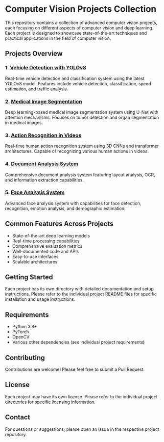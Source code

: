 # Computer Vision Projects Collection

This repository contains a collection of advanced computer vision projects, each focusing on different aspects of computer vision and deep learning. Each project is designed to showcase state-of-the-art techniques and practical applications in the field of computer vision.

## Projects Overview

### 1. [Vehicle Detection with YOLOv8](01_vehicle_detection_yolov8/)
Real-time vehicle detection and classification system using the latest YOLOv8 model. Features include vehicle detection, classification, speed estimation, and traffic analysis.

### 2. [Medical Image Segmentation](02_medical_image_segmentation/)
Deep learning-based medical image segmentation system using U-Net with attention mechanisms. Focuses on tumor detection and organ segmentation in medical images.

### 3. [Action Recognition in Videos](03_action_recognition_videos/)
Real-time human action recognition system using 3D CNNs and transformer architectures. Capable of recognizing various human actions in videos.

### 4. [Document Analysis System](04_document_analysis/)
Comprehensive document analysis system featuring layout analysis, OCR, and information extraction capabilities.

### 5. [Face Analysis System](05_face_analysis/)
Advanced face analysis system with capabilities for face detection, recognition, emotion analysis, and demographic estimation.

## Common Features Across Projects
- State-of-the-art deep learning models
- Real-time processing capabilities
- Comprehensive evaluation metrics
- Well-documented code and APIs
- Easy-to-use interfaces
- Scalable architectures

## Getting Started
Each project has its own directory with detailed documentation and setup instructions. Please refer to the individual project README files for specific installation and usage instructions.

## Requirements
- Python 3.8+
- PyTorch
- OpenCV
- Various other dependencies (see individual project requirements)

## Contributing
Contributions are welcome! Please feel free to submit a Pull Request.

## License
Each project may have its own license. Please refer to the individual project directories for specific licensing information.

## Contact
For questions or suggestions, please open an issue in the respective project repository. 